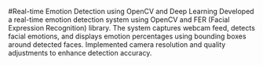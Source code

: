 #Real-time Emotion Detection using OpenCV and Deep Learning
Developed a real-time emotion detection system using OpenCV and FER (Facial Expression Recognition) library. 
The system captures webcam feed, detects facial emotions, and displays emotion percentages using bounding boxes around detected faces. 
Implemented camera resolution and quality adjustments to enhance detection accuracy.
